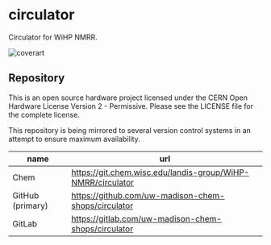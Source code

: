 # circulator

Circulator for WiHP NMRR. 

![coverart](./cover-art.jpg)

## Repository

This is an open source hardware project licensed under the CERN Open Hardware License Version 2 - Permissive.
Please see the LICENSE file for the complete license.

This repository is being mirrored to several version control systems in an attempt to ensure maximum availability.

| name             | url                                                            |
| ---------------- | -------------------------------------------------------------- |
| Chem             | https://git.chem.wisc.edu/landis-group/WiHP-NMRR/circulator    |
| GitHub (primary) | https://github.com/uw-madison-chem-shops/circulator            |
| GitLab           | https://gitlab.com/uw-madison-chem-shops/circulator            |

